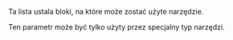 Ta lista ustala bloki, na które może zostać użyte narzędzie.

Ten parametr może być tylko użyty przez specjalny typ narzędzi.